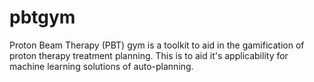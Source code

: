 # pbtgym
Proton Beam Therapy (PBT) gym is a toolkit to aid in the gamification of proton therapy treatment planning. This is to aid it's applicability for machine learning solutions of auto-planning.
